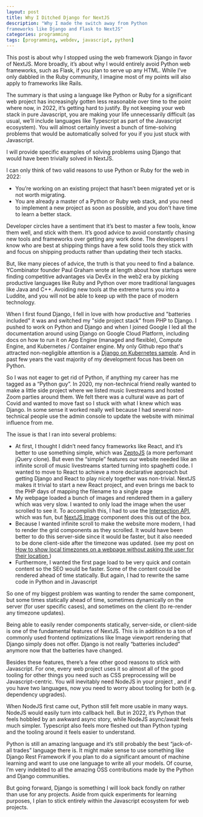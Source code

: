 ```yaml
---
layout: post
title: Why I Ditched Django for NextJS
description: "Why I made the switch away from Python
frameworks like Django and Flask to NextJS"
categories: programming
tags: [programming, webdev, javascript, python]
---
```


This post is about why I stopped using the web framework Django in favor of NextJS. More broadly, it’s about why I would entirely avoid Python web frameworks, such as Flask, if you plan to serve up any HTML. While I’ve only dabbled in the Ruby community, I imagine most of my points will also apply to frameworks like Rails.

The summary is that using a language like Python or Ruby for a significant web project has increasingly gotten less reasonable over time to the point where now, in 2022, it’s getting hard to justify. By not keeping your web stack in pure Javascript, you are making your life unnecessarily difficult (as usual, we’ll include languages like Typescript as part of the Javascript ecosystem). You will almost certainly invest a bunch of time-solving problems that would be automatically solved for you if you just stuck with Javascript. 

I will provide specific examples of solving problems using Django that would have been trivially solved in NextJS.

I can only think of two valid reasons to use Python or Ruby for the web in 2022:

- You’re working on an existing project that hasn’t been migrated yet or is not worth migrating.
- You are already a master of a Python or Ruby web stack, and you need to implement a new project as soon as possible, and you don’t have time to learn a better stack.

Developer circles have a sentiment that it’s best to master a few tools, know them well, and stick with them. It’s good advice to avoid constantly chasing new tools and frameworks over getting any work done. The developers I know who are best at shipping things have a few solid tools they stick with and focus on shipping products rather than updating their tech stacks. 

But, like many pieces of advice, the truth is that you need to find a balance. YCombinator founder Paul Graham wrote at length about how startups were finding competitive advantages via DevEx in the web2 era by picking productive languages like Ruby and Python over more traditional languages like Java and C++. Avoiding new tools at the extreme turns you into a Luddite, and you will not be able to keep up with the pace of modern technology.

When I first found Django, I fell in love with how productive and "batteries included" it was and switched my "side project stack" from PHP to Django. I pushed to work on Python and Django and when I joined Google I led all the documentation around using Django on Google Cloud Platform, including docs on how to run it on App Engine (managed and flexible), Compute Engine, and Kubernetes / Container engine. My only Github repo that's attracted non-negligible attention is a [Django on Kubernetes sample](https://github.com/waprin/kubernetes_django_postgres_redis). And in past few years the vast majority of my development focus has been on Python.

So I was not eager to get rid of Python, if anything my career has me tagged as a “Python guy”. In 2020, my non-technical friend really wanted to make a little side project where we listed music livestreams and hosted Zoom parties around them. We felt there was a cultural wave as part of Covid and wanted to move fast so I stuck with what I knew which was Django. In some sense it worked really well because I had several non-technical people use the admin console to update the website with minimal influence from me.

The issue is that I ran into several problems:

- At first, I thought I didn’t need fancy frameworks like React, and it’s better to use something simple, which was [ZeptoJS](https://zeptojs.com/) (a more perfomant jQuery clone). But even the “simple” features our website needed like an infinite scroll of music livestreams started turning into spaghetti code. I wanted to move to React to achieve a more declarative approach but getting Django and React to play nicely together was non-trivial. NextJS makes it trivial to start a new React project, and even brings me back to the PHP days of mapping the filename to a single page
- My webpage loaded a bunch of images and rendered them in a gallery which was very slow. I wanted to only load the image when the user scrolled to see it. To accomplish this, I had to use the [Intersection API](https://developer.mozilla.org/en-US/docs/Web/API/Intersection_Observer_API), which was fun, but [NextJS Image](https://nextjs.org/docs/api-reference/next/image) component does this out of the box.
- Because I wanted infinite scroll to make the website more modern, I had to render the grid components as they scrolled. It would have been better to do this server-side since it would be faster, but it also needed to be done client-side after the timezone was updated. (see my post on
[How to show local timezones on a webpage without asking the user for their location
](http://billprin.com/2020/05/12/local-timezones.html))
- Furthermore, I  wanted the first page load to be very quick and contain content so the SEO would be faster. Some of the content could be rendered ahead of time statically. But again, I had to rewrite the same code in Python and in Javascript

So one of my biggest problem was wanting to render the same component, but some times statically ahead of time, sometimes dynamically on the server (for user specific cases), and sometimes on the client (to re-render any timezone updates). 

Being able to easily render components statically, server-side, or client-side is one of the fundamental features of NextJS. This is in addition to a ton of commonly used frontend optimizations like Image viewport rendering that Django simply does not offer. Django is not really “batteries included” anymore now that the batteries have changed.

Besides these features, there’s a few other good reasons to stick with Javascript. For one, every web project uses it so almost all of the good tooling for other things you need such as CSS preprocessing will be Javascript-centric. You will inevitably need NodeJS in your project , and if you have two languages, now you need to worry about tooling for both (e.g. dependency upgrades).

When NodeJS first came out, Python still felt more usable in many ways. NodeJS would easily turn into callback hell. But in 2022, it’s Python that feels hobbled by an awkward async story, while NodeJS async/await feels much simpler. Typescript also feels more fleshed out than Python typing and the tooling around it feels easier to understand.

Python is still an amazing language and it’s still probably the best “jack-of-all trades” language there is. It might make sense to use something like Django Rest Framework if you plan to do a significant amount of machine learning and want to use one language to write all your models. Of course, I’m very indebted to all the amazing OSS contributions made by the Python and Django communities.

But going forward, Django is something I will look back fondly on rather than use for any projects.  Aside from quick experiments for learning purposes, I plan to stick entirely within the Javascript ecosystem for web projects.